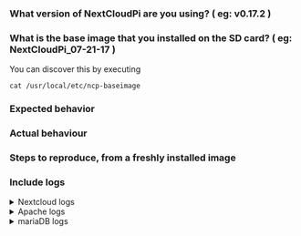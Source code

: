 <!--
Thanks for reporting issues back to NextCloudPi! 

Here you can file questions, bugs and feature requests

If there is an important security issue that has gone unnoticed, please send a private email to nacho _at_ ownyourbits.com

### QUESTIONS

Please, look at the issues tagged as 'question' to make sure that your question has not been already covered. https://github.com/nextcloud/nextcloudpi/issues?utf8=✓&q=label:question%20

Also, make sure to read the articles in ownyourbits explaining NextCloudPi extras before asking. https://ownyourbits.com/category/nextcloud/

### PROBLEMS

If you are running into problems, please fill out the following information. For questions or feature requests you don't have to

Keep in mind that many problems come from faulty power sources and corrupted SD cards, so make sure this is not the case for you before reporting.
-->

### What version of NextCloudPi are you using? ( eg: v0.17.2 )

### What is the base image that you installed on the SD card? ( eg: NextCloudPi_07-21-17 )

You can discover this by executing

```
cat /usr/local/etc/ncp-baseimage
```

### Expected behavior

### Actual behaviour

### Steps to reproduce, from a freshly installed image

### Include logs
<details>
<summary>Nextcloud logs</summary>

```
Login as admin user into your Nextcloud and copy here the logs from
https://example.com/index.php/settings/admin/logging

If you don't have access to the web interface, open a terminal session and paste the last 100 lines of /var/www/nextcloud/data/nextcloud.log
```
</details>
<details>
<summary>Apache logs</summary>

```
Paste the output of `systemctl status apache2`
Paste the output of `tail -n 100 /var/log/apache2/*.log`
```
</details>
<details>
<summary>mariaDB logs</summary>

```
Paste the output of `systemctl status mysqld`
Paste the output of `tail -n 100 /var/log/mysql/*.log`
```
</details>
